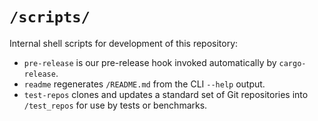 # `/scripts/`

Internal shell scripts for development of this repository:

- `pre-release` is our pre-release hook invoked automatically by
  `cargo-release`.
- `readme` regenerates `/README.md` from the CLI `--help` output.
- `test-repos` clones and updates a standard set of Git repositories into
  `/test_repos` for use by tests or benchmarks.
